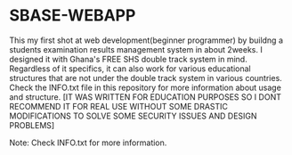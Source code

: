 # SBASE-WEBAPP
This my first shot at web development(beginner programmer) by buildng a students examination results management system in about 2weeks. I designed it with Ghana's FREE SHS double track system in mind. Regardless of it specifics, it can also work for various educational structures that are not under the double track system in various countries. Check the INFO.txt file in this repository for more information about usage and structure.
[IT WAS WRITTEN FOR EDUCATION PURPOSES SO I DONT RECOMMEND IT FOR REAL USE WITHOUT SOME DRASTIC MODIFICATIONS TO SOLVE SOME SECURITY ISSUES AND DESIGN PROBLEMS] 

Note: Check INFO.txt for more information.
